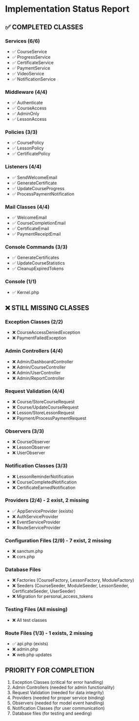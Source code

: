 # Implementation Status Report

## ✅ COMPLETED CLASSES

### Services (6/6)
- ✅ CourseService
- ✅ ProgressService  
- ✅ CertificateService
- ✅ PaymentService
- ✅ VideoService
- ✅ NotificationService

### Middleware (4/4)
- ✅ Authenticate
- ✅ CourseAccess
- ✅ AdminOnly
- ✅ LessonAccess

### Policies (3/3)
- ✅ CoursePolicy
- ✅ LessonPolicy
- ✅ CertificatePolicy

### Listeners (4/4)
- ✅ SendWelcomeEmail
- ✅ GenerateCertificate
- ✅ UpdateCourseProgress
- ✅ ProcessPaymentNotification

### Mail Classes (4/4)
- ✅ WelcomeEmail
- ✅ CourseCompletionEmail
- ✅ CertificateEmail
- ✅ PaymentReceiptEmail

### Console Commands (3/3)
- ✅ GenerateCertificates
- ✅ UpdateCourseStatistics
- ✅ CleanupExpiredTokens

### Console (1/1)
- ✅ Kernel.php

## ❌ STILL MISSING CLASSES

### Exception Classes (2/2)
- ❌ CourseAccessDeniedException
- ❌ PaymentFailedException

### Admin Controllers (4/4)
- ❌ Admin/DashboardController
- ❌ Admin/CourseController
- ❌ Admin/UserController
- ❌ Admin/ReportController

### Request Validation (4/4)
- ❌ Course/StoreCourseRequest
- ❌ Course/UpdateCourseRequest
- ❌ Lesson/StoreLessonRequest
- ❌ Payment/ProcessPaymentRequest

### Observers (3/3)
- ❌ CourseObserver
- ❌ LessonObserver
- ❌ UserObserver

### Notification Classes (3/3)
- ❌ LessonReminderNotification
- ❌ CourseCompletedNotification
- ❌ CertificateEarnedNotification

### Providers (2/4) - 2 exist, 2 missing
- ✅ AppServiceProvider (exists)
- ❌ AuthServiceProvider
- ❌ EventServiceProvider
- ❌ RouteServiceProvider

### Configuration Files (2/9) - 7 exist, 2 missing
- ❌ sanctum.php
- ❌ cors.php

### Database Files
- ❌ Factories (CourseFactory, LessonFactory, ModuleFactory)
- ❌ Seeders (CourseSeeder, ModuleSeeder, LessonSeeder, CertificateSeeder, UserSeeder)
- ❌ Migration for personal_access_tokens

### Testing Files (All missing)
- ❌ All test classes

### Route Files (1/3) - 1 exists, 2 missing
- ✅ api.php (exists)
- ❌ admin.php
- ❌ web.php updates

## PRIORITY FOR COMPLETION
1. Exception Classes (critical for error handling)
2. Admin Controllers (needed for admin functionality)
3. Request Validation (needed for data integrity)
4. Providers (needed for proper service binding)
5. Observers (needed for model event handling)
6. Notification Classes (for user communication)
7. Database files (for testing and seeding)
